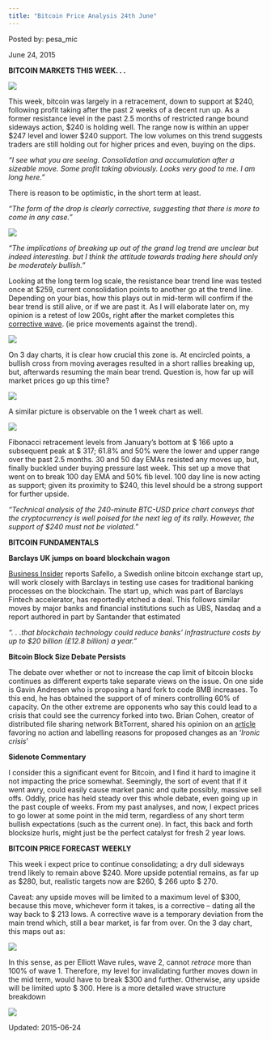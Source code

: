 ```yaml
---
title: "Bitcoin Price Analysis 24th June"
---
```



Posted by: pesa_mic
    
    
<span>June 24, 2015</span>



<p><strong>BITCOIN MARKETS THIS WEEK. . .</strong></p>

<img src="https://gir.pub/deepdotweb/imgs/2015/06/13.jpg">

<p>This week, bitcoin was largely in a retracement, down to support at $240, following profit taking after the past 2 weeks of a decent run up. As a former resistance level in the past 2.5 months of restricted range bound sideways action, $240 is holding well. The range now is within an upper $247 level and lower $240 support. The low volumes on this trend suggests traders are still holding out for higher prices and even, buying on the dips.</p>
<p><em>“I see what you are seeing. Consolidation and accumulation after a sizeable move. Some profit taking obviously. Looks very good to me. I am long here.”</em></p>
<p>There is reason to be optimistic, in the short term at least.</p>
<p><em>“The form of the drop is clearly corrective, suggesting that there is more to come in any case.”</em></p>

<img src="https://gir.pub/deepdotweb/imgs/2015/06/22.jpg">

<p><em>“The implications of breaking up out of the grand log trend are unclear but indeed interesting. but I think the attitude towards trading here should only be moderately bullish.”</em></p>
<p>Looking at the long term log scale, the resistance bear trend line was tested once at $259, current consolidation points to another go at the trend line. Depending on your bias, how this plays out in mid-term will confirm if the bear trend is still alive, or if we are past it. As I will elaborate later on, my opinion is a retest of low 200s, right after the market completes this <u>corrective wave</u>. (ie price movements against the trend).</p>

<img src="https://gir.pub/deepdotweb/imgs/2015/06/32.jpg">

<p>On 3 day charts, it is clear how crucial this zone is. At encircled points, a bullish cross from moving averages resulted in a short rallies breaking up, but, afterwards resuming the main bear trend. Question is, how far up will market prices go up this time?</p>

<img src="https://gir.pub/deepdotweb/imgs/2015/06/41.jpg">

<p>A similar picture is observable on the 1 week chart as well.</p>

<img src="https://gir.pub/deepdotweb/imgs/2015/06/5.jpg">

<p>Fibonacci retracement levels from January’s bottom at $ 166 upto a subsequent peak at $ 317; 61.8% and 50% were the lower and upper range over the past 2.5 months. 30 and 50 day EMAs resisted any moves up, but, finally buckled under buying pressure last week. This set up a move that went on to break 100 day EMA and 50% fib level. 100 day line is now acting as support; given its proximity to $240, this level should be a strong support for further upside.</p>
<p><em>“Technical analysis of the 240-minute BTC-USD price chart conveys that the cryptocurrency is well poised for the next leg of its rally. However, the support of $240 must not be violated.”</em></p>
<p><strong>BITCOIN FUNDAMENTALS</strong></p>
<p><strong>Barclays UK jumps on board blockchain wagon</strong></p>
<p><a href="http://www.businessinsider.com/barclays-bitcoin-startup-safello-blockchain-fintech-2015-6">Business Insider</a> reports Safello, a Swedish online bitcoin exchange start up, will work closely with Barclays in testing use cases for traditional banking processes on the blockchain. The start up, which was part of Barclays Fintech accelerator, has reportedly etched a deal. This follows similar moves by major banks and financial institutions such as UBS, Nasdaq and a report authored in part by Santander that estimated</p>
<p><em> “. . .that blockchain technology could reduce banks&#8217; infrastructure costs by up to $20 billion (£12.8 billion) a year.”</em></p>
<p><strong>Bitcoin Block Size Debate Persists</strong></p>
<p>The debate over whether or not to increase the cap limit of bitcoin blocks continues as different experts take separate views on the issue. On one side is Gavin Andresen who is proposing a hard fork to code 8MB increases. To this end, he has obtained the support of of miners controlling 60% of capacity. On the other extreme are opponents who say this could lead to a crisis that could see the currency forked into two. Brian Cohen, creator of distributed file sharing network BitTorrent, shared his opinion on an <a href="https://medium.com/@bramcohen/bitcoin-s-ironic-crisis-32226a85e39f">article</a> favoring no action and labelling reasons for proposed changes as an ‘<em>Ironic crisis</em>’</p>
<p><strong>Sidenote Commentary</strong></p>
<p>I consider this a significant event for Bitcoin, and I find it hard to imagine it not impacting the price somewhat. Seemingly, the sort of event that if it went awry, could easily cause market panic and quite possibly, massive sell offs. Oddly, price has held steady over this whole debate, even going up in the past couple of weeks. From my past analyses, and now, I expect prices to go lower at some point in the mid term, regardless of any short term bullish expectations (such as the current one). In fact, this back and forth blocksize hurls, might just be the perfect catalyst for fresh 2 year lows.</p>
<p><strong>BITCOIN PRICE FORECAST WEEKLY</strong></p>
<p>This week i expect price to continue consolidating; a dry dull sideways trend likely to remain above $240. More upside potential remains, as far up as $280, but, realistic targets now are $260, $ 266 upto $ 270.</p>
<p>Caveat: any upside moves will be limited to a maximum level of $300, because this move, whichever form it takes, is a corrective &#8211; dating all the way back to $ 213 lows. A corrective wave is a temporary deviation from the main trend which, still a bear market, is far from over. On the 3 day chart, this maps out as:</p>

<img src="https://gir.pub/deepdotweb/imgs/2015/06/61.jpg">

<p>In this sense, as per Elliott Wave rules, wave 2, cannot <em>retrace</em> more than 100% of wave 1. Therefore, my level for invalidating further moves down in the mid term, would have to break $300 and further. Otherwise, any upside will be limited upto $ 300. Here is a more detailed wave structure breakdown</p>

<img src="https://gir.pub/deepdotweb/imgs/2015/06/71.png">

    
    

Updated: 2015-06-24

    


